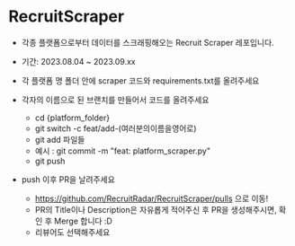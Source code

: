 # RecruitScraper

- 각종 플랫폼으로부터 데이터를 스크래핑해오는 Recruit Scraper 레포입니다.

- 기간: 2023.08.04 ~ 2023.09.xx
- 각 플랫폼 명 폴더 안에 scraper 코드와 requirements.txt를 올려주세요 

- 각자의 이름으로 된 브랜치를 만들어서 코드를 올려주세요
    - cd {platform_folder}
    - git switch -c feat/add-(여러분의이름을영어로)
    - git add 파일들
    - 예시 : git commit -m "feat: platform_scraper.py"
    - git push  

- push 이후 PR을 날려주세요
    - https://github.com/RecruitRadar/RecruitScraper/pulls 으로 이동! <br>
    - PR의 Title이나 Description은 자유롭게 적어주신 후 PR을 생성해주시면, 확인 후 Merge 합니다 :D
    - 리뷰어도 선택해주세요
